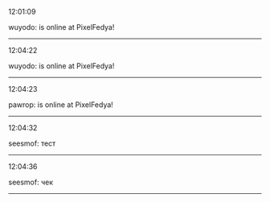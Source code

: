 12:01:09

wuyodo: is online at PixelFedya!

---

12:04:22

wuyodo: is online at PixelFedya!

---

12:04:23

pawrop: is online at PixelFedya!

---

12:04:32

seesmof: тест 󠀀

---

12:04:36

seesmof: чек

---

